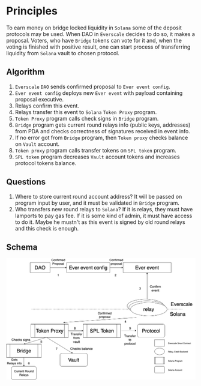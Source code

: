 # Principles

To earn money on bridge locked liquidity in `Solana` some of the deposit protocols may be used. When DAO in `Everscale` decides to do so, it makes a proposal.
Voters, who have `Bridge` tokens can vote for it and, when the voting is finished with positive result, one can start process of
transferring liquidity from `Solana` vault to chosen protocol.

## Algorithm

1. `Everscale` `DAO` sends confirmed proposal to `Ever event config`.
2. `Ever event config` deploys new `Ever event` with payload containing proposal executive.
3. Relays confirm this event.
4. Relays transfer this event to `Solana` `Token Proxy` program.
5. `Token Proxy` program calls check signs in `Bridge` program.
6. `Bridge` program gets current round relays info (public keys, addresses) from PDA and checks correctness of signatures received in event info.
7. If no error got from `Bridge` program, then `Token proxy` checks balance on `Vault` account.
8. `Token proxy` program calls transfer tokens on `SPL token` program.
9. `SPL token` program decreases `Vault` account tokens and increases protocol tokens balance.


## Questions

1. Where to store current round account address?
It will be passed on program input by user, and it must be validated in `Bridge` program.
2. Who transfers new round relays to `Solana`?
If it is relays, they must have lamports to pay gas fee. 
If it is some kind of admin, it must have access to do it. Maybe he mustn't as this event is signed by old round relays and this check is enough.

## Schema

![Transfer liquidity to Protocol](../png/solana_ever_solana_tokens_3_stage.png "Transfer liquidity to Protocol")